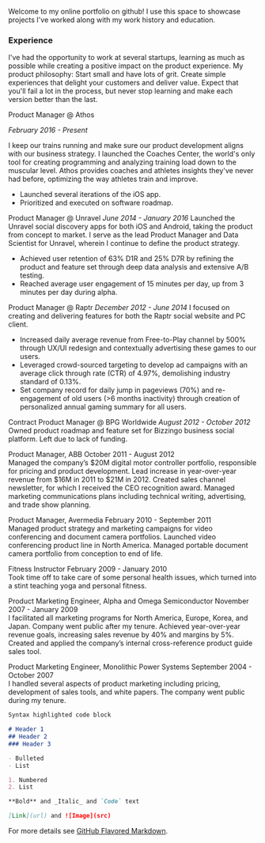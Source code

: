Welcome to my online portfolio on github! I use this space to showcase projects I've worked along with my work history and education. 

### Experience

I've had the opportunity to work at several startups, learning as much as possible while creating a positive impact on the product experience. My product philosophy: Start small and have lots of grit. Create simple experiences that delight your customers and deliver value. Expect that you'll fail a lot in the process, but never stop learning and make each version better than the last.

Product Manager @ Athos

_February 2016 - Present_

I keep our trains running and make sure our product development aligns with our business strategy. I launched the Coaches Center, the world's only tool for creating programming and analyzing training load down to the muscular level. Athos provides coaches and athletes insights they've never had before, optimizing the way athletes train and improve.
- Launched several iterations of the iOS app.
- Prioritized and executed on software roadmap.

Product Manager @ Unravel
_June 2014 - January 2016_
Launched the Unravel social discovery apps for both iOS and Android, taking the product from concept to market. I serve as the lead Product Manager and Data Scientist for Unravel, wherein I continue to define the product strategy.
- Achieved user retention of 63% D1R and 25% D7R by refining the product and feature set through deep data analysis and extensive A/B testing.
- Reached average user engagement of 15 minutes per day, up from 3 minutes per day during alpha.

Product Manager @ Raptr
_December 2012 - June 2014_
I focused on creating and delivering features for both the Raptr social website and PC client.
- Increased daily average revenue from Free-to-Play channel by 500% through UX/UI redesign and contextually advertising these games to our users.
- Leveraged crowd-sourced targeting to develop ad campaigns with an average click through rate (CTR) of 4.97%, demolishing industry standard of 0.13%.
- Set company record for daily jump in pageviews (70%) and re-engagement of old users (>6 months inactivity) through creation of personalized annual gaming summary for all users.

Contract Product Manager @ BPG Worldwide
_August 2012 - October 2012_
Owned product roadmap and feature set for Bizzingo business social platform. Left due to lack of funding.

Product Manager, ABB 	October 2011 - August 2012	
Managed the company’s $20M digital motor controller portfolio, responsible for pricing and product development.
Lead increase in year-over-year revenue from $16M in 2011 to $21M in 2012.
Created sales channel newsletter, for which I received the CEO recognition award.
Managed marketing communications plans including technical writing, advertising, and trade show planning.

Product Manager, Avermedia 	February 2010 - September 2011	
Managed product strategy and marketing campaigns for video conferencing and document camera portfolios.
Launched video conferencing product line in North America.
Managed portable document camera portfolio from conception to end of life.

Fitness Instructor	February 2009 - January 2010	
Took time off to take care of some personal health issues, which turned into a stint teaching yoga and personal fitness.

Product Marketing Engineer, Alpha and Omega Semiconductor	November 2007 - January 2009	
I facilitated all marketing programs for North America, Europe, Korea, and Japan. Company went public after my tenure.
Achieved year-over-year revenue goals, increasing sales revenue by 40% and margins by 5%.
Created and applied the company’s internal cross-reference product guide sales tool.

Product Marketing Engineer, Monolithic Power Systems	September 2004 - October 2007	
I handled several aspects of product marketing including pricing, development of sales tools, and white papers. The company went public during my tenure.

```markdown
Syntax highlighted code block

# Header 1
## Header 2
### Header 3

- Bulleted
- List

1. Numbered
2. List

**Bold** and _Italic_ and `Code` text

[Link](url) and ![Image](src)
```

For more details see [GitHub Flavored Markdown](https://guides.github.com/features/mastering-markdown/).

